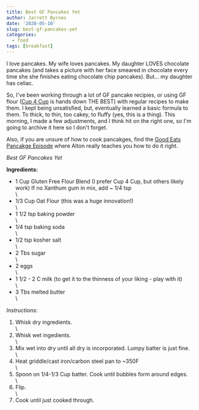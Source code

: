 ```yaml
---
title: Best GF Pancakes Yet
author: Jarrett Byrnes
date: '2020-05-10'
slug: best-gf-pancakes-yet
categories:
  - food
tags: [breakfast]
---
```


I love pancakes. My wife loves pancakes. My daughter LOVES chocolate pancakes (and takes a picture with her face smeared in chocolate every time she she finishes eating chocolate chip pancakes). But... my daughter has celiac. 

So, I've been working through a lot of GF pancake recipies, or using GF flour ([Cup 4 Cup](https://www.cup4cup.com/) is hands down THE BEST) with regular recipes to make them. I kept being unsatisfied, but, eventually learned a basic formula to them. To thick, to thin, too cakey, to fluffy (yes, this is a thing). This morning, I made a few adjustments, and I think hit on the right one, so I'm going to archive it here so I don't forget.

Also, if you are unsure of how to cook pancakges, find the [Good Eats Pancakge Episode](https://www.foodnetwork.com/shows/good-eats/videos/flap-jack-do-it-again) where Alton really teaches you how to do it right.

*Best GF Pancakes Yet*

**Ingredients:**

- 1 Cup Gluten Free Flour Blend (I prefer Cup 4 Cup, but others likely work)
If no Xanthum gum in mix, add ~ 1/4 tsp  
\
- 1/3 Cup Oat Flour (this was a huge innovation!)  
\
- 1 1/2 tsp baking powder  
\
- 1/4 tsp baking soda  
\
- 1/2 tsp kosher salt  
\
- 2 Tbs sugar  
\
- 2 eggs  
\
- 1 1/2 - 2 C milk (to get it to the thinness of your liking - play with it)  
\
- 3 Tbs melted butter  
\

*Instructions:*

1. Whisk dry ingredients.  
\
2. Whisk wet ingedients.  
\
3. Mix wet into dry until all dry is incorporated. Lumpy batter is just fine.  
\
4. Heat griddle/cast iron/carbon steel pan to ~350F   
\
5. Spoon on 1/4-1/3 Cup batter. Cook until bubbles form around edges.  
\
6. Flip.  
\
7. Cook until just cooked through.  

